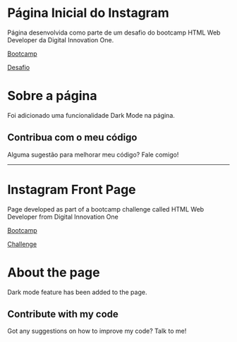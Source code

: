 # Página Inicial do Instagram

Página desenvolvida como parte de um desafio do bootcamp HTML Web Developer da Digital Innovation One.

[Bootcamp](https://web.dio.me/track/html-web-developer)

[Desafio](https://web.dio.me/project/recriando-a-pagina-inicial-do-instagram/learning/9c6e1506-e7c3-473f-8083-6aa4c53d1f45?back=/track/html-web-developer)

# Sobre a página

Foi adicionado uma funcionalidade Dark Mode na página.

## Contribua com o meu código

Alguma sugestão para melhorar meu código? Fale comigo!

---

# Instagram Front Page

Page developed as part of a bootcamp challenge called HTML Web Developer from Digital Innovation One

[Bootcamp](https://web.dio.me/track/html-web-developer)

[Challenge](https://web.dio.me/track/html-web-developer)

# About the page

Dark mode feature has been added to the page.

## Contribute with my code

Got any suggestions on how to improve my code? Talk to me!
